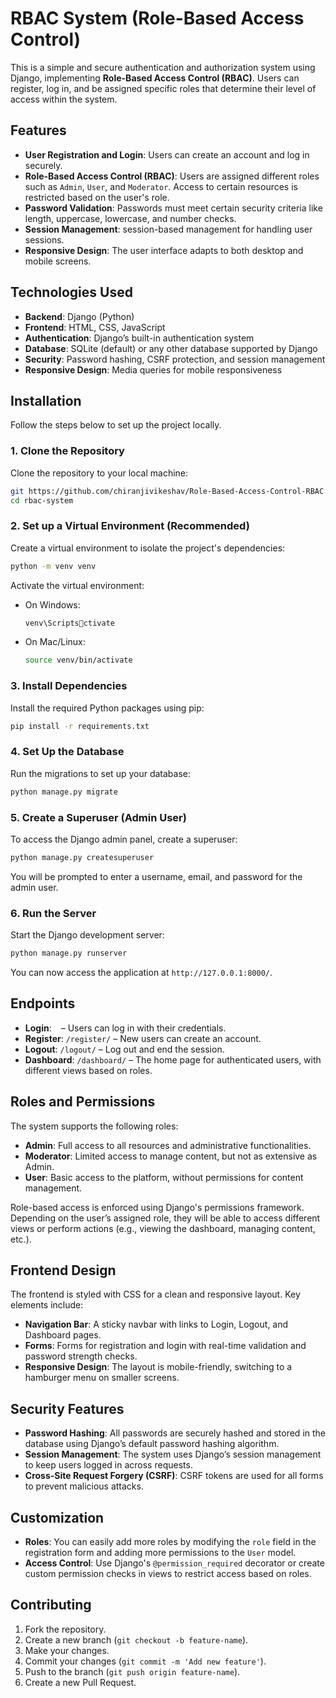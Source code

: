 
# **RBAC System (Role-Based Access Control)**

This is a simple and secure authentication and authorization system using Django, implementing **Role-Based Access Control (RBAC)**. Users can register, log in, and be assigned specific roles that determine their level of access within the system.

## **Features**

- **User Registration and Login**: Users can create an account and log in securely.
- **Role-Based Access Control (RBAC)**: Users are assigned different roles such as `Admin`, `User`, and `Moderator`. Access to certain resources is restricted based on the user's role.
- **Password Validation**: Passwords must meet certain security criteria like length, uppercase, lowercase, and number checks.
- **Session Management**: session-based management for handling user sessions.
- **Responsive Design**: The user interface adapts to both desktop and mobile screens.

## **Technologies Used**

- **Backend**: Django (Python)
- **Frontend**: HTML, CSS, JavaScript
- **Authentication**: Django’s built-in authentication system
- **Database**: SQLite (default) or any other database supported by Django
- **Security**: Password hashing, CSRF protection, and session management
- **Responsive Design**: Media queries for mobile responsiveness

## **Installation**

Follow the steps below to set up the project locally.

### **1. Clone the Repository**

Clone the repository to your local machine:

```bash
git https://github.com/chiranjivikeshav/Role-Based-Access-Control-RBAC.git
cd rbac-system
```

### **2. Set up a Virtual Environment (Recommended)**

Create a virtual environment to isolate the project's dependencies:

```bash
python -m venv venv
```

Activate the virtual environment:

- On Windows:
  ```bash
  venv\Scriptsctivate
  ```

- On Mac/Linux:
  ```bash
  source venv/bin/activate
  ```

### **3. Install Dependencies**

Install the required Python packages using pip:

```bash
pip install -r requirements.txt
```

### **4. Set Up the Database**

Run the migrations to set up your database:

```bash
python manage.py migrate
```

### **5. Create a Superuser (Admin User)**

To access the Django admin panel, create a superuser:

```bash
python manage.py createsuperuser
```

You will be prompted to enter a username, email, and password for the admin user.

### **6. Run the Server**

Start the Django development server:

```bash
python manage.py runserver
```

You can now access the application at `http://127.0.0.1:8000/`.

## **Endpoints**

- **Login**: ` ` – Users can log in with their credentials.
- **Register**: `/register/` – New users can create an account.
- **Logout**: `/logout/` – Log out and end the session.
- **Dashboard**: `/dashboard/` – The home page for authenticated users, with different views based on roles.

## **Roles and Permissions**

The system supports the following roles:

- **Admin**: Full access to all resources and administrative functionalities.
- **Moderator**: Limited access to manage content, but not as extensive as Admin.
- **User**: Basic access to the platform, without permissions for content management.

Role-based access is enforced using Django's permissions framework. Depending on the user’s assigned role, they will be able to access different views or perform actions (e.g., viewing the dashboard, managing content, etc.).

## **Frontend Design**

The frontend is styled with CSS for a clean and responsive layout. Key elements include:

- **Navigation Bar**: A sticky navbar with links to Login, Logout, and Dashboard pages.
- **Forms**: Forms for registration and login with real-time validation and password strength checks.
- **Responsive Design**: The layout is mobile-friendly, switching to a hamburger menu on smaller screens.

## **Security Features**

- **Password Hashing**: All passwords are securely hashed and stored in the database using Django’s default password hashing algorithm.
- **Session Management**: The system uses Django’s session management to keep users logged in across requests.
- **Cross-Site Request Forgery (CSRF)**: CSRF tokens are used for all forms to prevent malicious attacks.

## **Customization**

- **Roles**: You can easily add more roles by modifying the `role` field in the registration form and adding more permissions to the `User` model.
- **Access Control**: Use Django's `@permission_required` decorator or create custom permission checks in views to restrict access based on roles.

## **Contributing**

1. Fork the repository.
2. Create a new branch (`git checkout -b feature-name`).
3. Make your changes.
4. Commit your changes (`git commit -m 'Add new feature'`).
5. Push to the branch (`git push origin feature-name`).
6. Create a new Pull Request.



